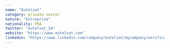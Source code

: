 ```yaml
---
name: "Eutelsat"
category: private-sector
nature: "Entreprise"
nationality: FRA
twitter: "eutelsat_SA"
website: "https://www.eutelsat.com"
linkedin: "https://www.linkedin.com/company/eutelsat/mycompany/verification/"
---
```

